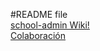 #README file
<br>
<a href="https://github.com/danstrike/school-admin/wiki">school-admin Wiki!</a>
<br>
<a href="https://github.com/danstrike/school-admin/wiki/Colaboraci%C3%B3n">Colaboración</a>
